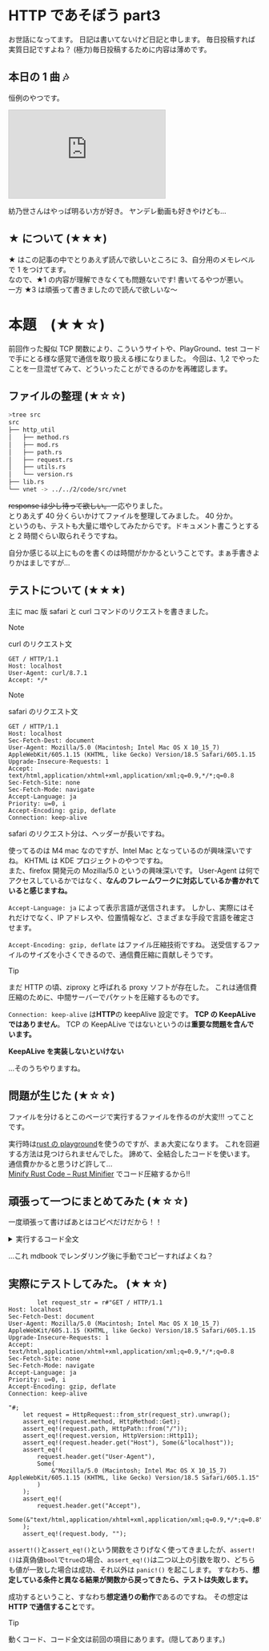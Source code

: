 # HTTP であそぼう part3

お世話になってます。 日記は書いてないけど日記と申します。
毎日投稿すれば実質日記ですよね？ (極力)毎日投稿するために内容は薄めです。

## 本日の 1 曲 🎶

恒例のやつです。

<iframe width="312" height="176" src="https://ext.nicovideo.jp/thumb/sm44052214" scrolling="no" style="border:solid 1px #ccc;" frameborder="0"><a href="https://www.nicovideo.jp/watch/sm44052214">ラ・ラ・ラ・ジャーニー！／紡乃世詞音's</a></iframe>

紡乃世さんはやっぱ明るい方が好き。 ヤンデレ動画も好きやけども...

## ★ について (★★★)

★ はこの記事の中でとりあえず読んで欲しいところに 3、自分用のメモレベルで 1 をつけてます。  
なので、★1 の内容が理解できなくても問題ないです! 書いてるやつが悪い。  
一方 ★3 は頑張って書きましたので読んで欲しいな〜

# 本題　(★★☆)

前回作った擬似 TCP 関数により、こういうサイトや、PlayGround、test コードで手にとる様な感覚で通信を取り扱える様になりました。
今回は、1,2 でやったことを一旦混ぜてみて、どういったことができるのかを再確認します。

## ファイルの整理 (★☆☆)

```bash
>tree src
src
├── http_util
│   ├── method.rs
│   ├── mod.rs
│   ├── path.rs
│   ├── request.rs
│   ├── utils.rs
│   └── version.rs
├── lib.rs
└── vnet -> ../../2/code/src/vnet
```

~~response は少し待って欲しい。~~一応やりました。  
とりあえず 40 分くらいかけてファイルを整理してみました。 40 分か。  
というのも、テストも大量に増やしてみたからです。ドキュメント書こうとすると 2 時間ぐらい取られそうですね。

自分か感じる以上にものを書くのは時間がかかるということです。まぁ手書きよりかはましですが...

## テストについて (★★★)

主に mac 版 safari と curl コマンドのリクエストを書きました。

> [!NOTE]
> curl のリクエスト文
>
> ```
> GET / HTTP/1.1
> Host: localhost
> User-Agent: curl/8.7.1
> Accept: */*
> ```

> [!NOTE]
> safari のリクエスト文
>
> ```
> GET / HTTP/1.1
> Host: localhost
> Sec-Fetch-Dest: document
> User-Agent: Mozilla/5.0 (Macintosh; Intel Mac OS X 10_15_7) AppleWebKit/605.1.15 (KHTML, like Gecko) Version/18.5 Safari/605.1.15
> Upgrade-Insecure-Requests: 1
> Accept: text/html,application/xhtml+xml,application/xml;q=0.9,*/*;q=0.8
> Sec-Fetch-Site: none
> Sec-Fetch-Mode: navigate
> Accept-Language: ja
> Priority: u=0, i
> Accept-Encoding: gzip, deflate
> Connection: keep-alive
> ```

safari のリクエスト分は、ヘッダーが長いですね。

使ってるのは M4 mac なのですが、Intel Mac となっているのが興味深いですね。 KHTML は KDE プロジェクトのやつですね。  
また、firefox 開発元の Mozilla/5.0 というの興味深いです。 User-Agent は何でアクセスしているかではなく、**なんのフレームワークに対応しているか書かれていると感じますね。**

`Accept-Language: ja` によって表示言語が送信されます。 しかし、実際にはそれだけでなく、IP アドレスや、位置情報など、さまざまな手段で言語を確定させます。

`Accept-Encoding: gzip, deflate` はファイル圧縮技術ですね。 送受信するファイルのサイズを小さくできるので、通信費圧縮に貢献しそうです。

> [!TIP]
> まだ HTTP の頃、ziproxy と呼ばれる proxy ソフトが存在した。 これは通信費圧縮のために、中間サーバーでパケットを圧縮するものです。

`Connection: keep-alive` は**HTTP**の keepAlive 設定です。 **TCP の KeepALive ではありません**。 TCP の KeepALive ではないというのは**重要な問題を含んでいます。**

**KeepALive を実装しないといけない**

...そのうちやりますね。

## 問題が生じた (★☆☆)

ファイルを分けるとこのページで実行するファイルを作るのが大変!!!
ってことです。

実行時は[rust の playground](https://play.rust-lang.org/)を使うのですが、まぁ大変になります。
これを回避する方法は見つけられませんでした。 諦めて、全結合したコードを使います。 通信費かかると思うけど許して...  
[Minify Rust Code – Rust Minifier](https://unminifyall.com/minify-rust/) でコード圧縮するから!!

## 頑張って一つにまとめてみた (★☆☆)

一度頑張って書けばあとはコピペだけだから！！

<details><summary> 実行するコード全文 </summary>

```rust
# use std::{
#     collections::{VecDeque,HashMap},
#     io::{Read, Result, Write},
#     net::{SocketAddr, ToSocketAddrs},
#     thread,fmt
# };

#
// method
{{#include ./../code/src/http_util/method/mod.rs:6:}}
// path
{{#include ./../code/src/http_util/path/mod.rs:6:}}
// version
{{#include ./../code/src/http_util/version/mod.rs:6:}}
// utils
{{#include ./../code/src/http_util/utils/mod.rs:3:}}
// request
{{#include ./../code/src/http_util/request/mod.rs:3:}}
// vnet
{{#include ./../code/src/vnet/mod.rs:8:}}

fn main() {
        let request_str = r#"GET / HTTP/1.1
Host: localhost
Sec-Fetch-Dest: document
User-Agent: Mozilla/5.0 (Macintosh; Intel Mac OS X 10_15_7) AppleWebKit/605.1.15 (KHTML, like Gecko) Version/18.5 Safari/605.1.15
Upgrade-Insecure-Requests: 1
Accept: text/html,application/xhtml+xml,application/xml;q=0.9,*/*;q=0.8
Sec-Fetch-Site: none
Sec-Fetch-Mode: navigate
Accept-Language: ja
Priority: u=0, i
Accept-Encoding: gzip, deflate
Connection: keep-alive

"#;
    let request = HttpRequest::from_str(request_str).unwrap();
    assert_eq!(request.method, HttpMethod::Get);
    assert_eq!(request.path, HttpPath::from("/"));
    assert_eq!(request.version, HttpVersion::Http11);
    assert_eq!(request.header.get("Host"), Some(&"localhost"));
    assert_eq!(
        request.header.get("User-Agent"),
        Some(
            &"Mozilla/5.0 (Macintosh; Intel Mac OS X 10_15_7) AppleWebKit/605.1.15 (KHTML, like Gecko) Version/18.5 Safari/605.1.15"
        )
    );
    assert_eq!(
        request.header.get("Accept"),
        Some(&"text/html,application/xhtml+xml,application/xml;q=0.9,*/*;q=0.8")
    );
    assert_eq!(request.body, "");
}
```

</details>

...これ mdbook でレンダリング後に手動でコピーすればよくね？

## 実際にテストしてみた。 (★★☆)

```rust, ignore
        let request_str = r#"GET / HTTP/1.1
Host: localhost
Sec-Fetch-Dest: document
User-Agent: Mozilla/5.0 (Macintosh; Intel Mac OS X 10_15_7) AppleWebKit/605.1.15 (KHTML, like Gecko) Version/18.5 Safari/605.1.15
Upgrade-Insecure-Requests: 1
Accept: text/html,application/xhtml+xml,application/xml;q=0.9,*/*;q=0.8
Sec-Fetch-Site: none
Sec-Fetch-Mode: navigate
Accept-Language: ja
Priority: u=0, i
Accept-Encoding: gzip, deflate
Connection: keep-alive

"#;
    let request = HttpRequest::from_str(request_str).unwrap();
    assert_eq!(request.method, HttpMethod::Get);
    assert_eq!(request.path, HttpPath::from("/"));
    assert_eq!(request.version, HttpVersion::Http11);
    assert_eq!(request.header.get("Host"), Some(&"localhost"));
    assert_eq!(
        request.header.get("User-Agent"),
        Some(
            &"Mozilla/5.0 (Macintosh; Intel Mac OS X 10_15_7) AppleWebKit/605.1.15 (KHTML, like Gecko) Version/18.5 Safari/605.1.15"
        )
    );
    assert_eq!(
        request.header.get("Accept"),
        Some(&"text/html,application/xhtml+xml,application/xml;q=0.9,*/*;q=0.8")
    );
    assert_eq!(request.body, "");
```

`assert!()`と`assert_eq!()`という関数をさりげなく使ってきましたが、`assert!()`は真偽値`bool`で`true`の場合、`assert_eq!()`は二つ以上の引数を取り、どちらも値が一致した場合は成功、それ以外は `panic!()` を起こします。
すなわち、**想定している条件と異なる結果が関数から戻ってきたら、テストは失敗します。**

成功するということ、すなわち**想定通りの動作**であるのですね。 その想定は**HTTP で通信すること**です。

> [!TIP]
> 動くコード、コード全文は前回の項目にあります。(隠してあります。)

##
